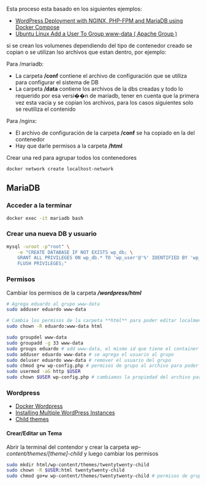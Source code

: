 Esta proceso esta basado en los siguientes ejemplos:

- [WordPress Deployment with NGINX, PHP-FPM and MariaDB using Docker Compose](https://medium.com/swlh/wordpress-deployment-with-nginx-php-fpm-and-mariadb-using-docker-compose-55f59e5c1a)
- [Ubuntu Linux Add a User To Group www-data ( Apache Group )](https://www.cyberciti.biz/faq/ubuntu-add-user-to-group-www-data/)

si se crean los volumenes dependiendo del tipo de contenedor creado se copian o se utilizan lso archivos que estan dentro, por ejemplo:

Para /mariadb:
- La carpeta **/conf** contiene el archivo de configuración que se utiliza para configurar el sistema de DB
- La carpeta **/data** contiene los archivos de la dbs creadas y todo lo requerido por esa versi��n de mariadb, tener en cuenta que la primera vez esta vacia y se copian los archivos, para los casos siguientes solo se reutiliza el contenido

Para /nginx:
- El archivo de configuración de la carpeta **/conf** se ha copiado en la del contenedor
- Hay que darle permisos a la carpeta **/html**

Crear una red para agrupar todos los contenedores
```bash
docker network create localhost-network
``` 

## MariaDB

### Acceder a la terminar
```bash
docker exec -it mariadb bash
``` 

### Crear una nueva DB y usuario
```bash
mysql -uroot -p"root" \
    -e "CREATE DATABASE IF NOT EXISTS wp_db; \
    GRANT ALL PRIVILEGES ON wp_db.* TO 'wp_user'@'%' IDENTIFIED BY 'wp_pass'; \
    FLUSH PRIVILEGES;"     
```

### Permisos

Cambiar los permisos de la carpeta ***/wordpress/html***
```bash
# Agrega eduardo al grupo www-data
sudo adduser eduardo www-data

# Cambia los permisos de la carpeta **html** para poder editar localmente
sudo chown -R eduardo:www-data html
```

```bash
sudo groupdel www-data 
sudo groupadd -g 33 www-data 
sudo groups eduardo # add www-data, el mismo id que tiene el container
sudo adduser eduardo www-data # se agrega el usuario al grupo
sudo deluser eduardo www-data # remover el usuario del grupo
sudo chmod g+w wp-config.php # permisos de grupo al archivo para poder editarlo
sudo usermod -aG http $USER
sudo chown $USER wp-config.php # cambiamos la propiedad del archivo para poder editarlo, no da problemas con docker
```

### Wordpress

- [Docker Wordpress](https://hub.docker.com/_/wordpress/)
- [Installing Multiple WordPress Instances](https://wordpress.org/support/article/installing-multiple-blogs/#the-multisite-feature)
- [Child themes](https://developer.wordpress.org/themes/advanced-topics/child-themes/)

#### Crear/Editar un Tema
Abrir la terminal del contendor y crear la carpeta *wp-content/themes/[theme]-child* y luego cambiar los permisos
```bash
sudo mkdir html/wp-content/themes/twentytwenty-child
sudo chown -R $USER:html twentytwenty-child
sudo chmod go+w wp-content/themes/twentytwenty-child # permisos de grupo a la carpeta del tema para editar
 

```
